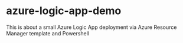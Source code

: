 # azure-logic-app-demo
This is about a small Azure Logic App deployment via Azure Resource Manager template and Powershell

